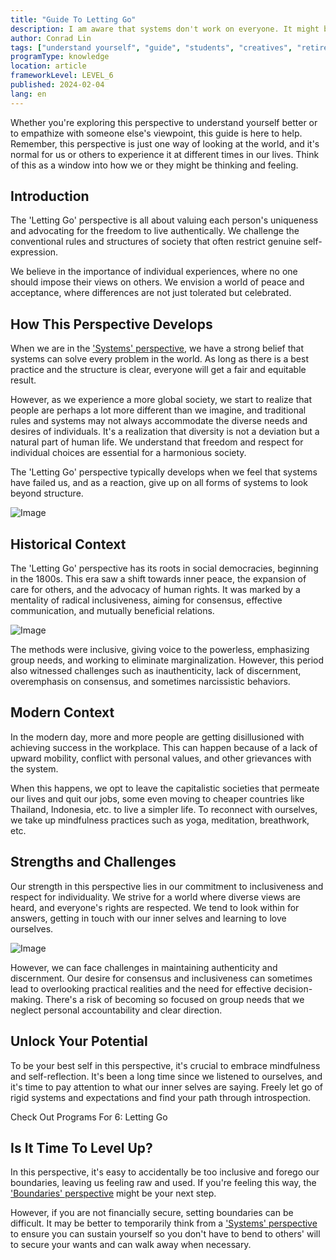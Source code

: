```yaml
---
title: "Guide To Letting Go"
description: I am aware that systems don't work on everyone. It might be better if there was no structure.
author: Conrad Lin
tags: ["understand yourself", "guide", "students", "creatives", "retirees"]
programType: knowledge
location: article
frameworkLevel: LEVEL_6
published: 2024-02-04
lang: en
---
```


<InfoBanner shouldCenter emoji=":bulb:">
  Whether you're exploring this perspective to understand yourself better or to empathize with someone else's viewpoint, this guide is here to help. Remember, this perspective is just one way of looking at the world, and it's normal for us or others to experience it at different times in our lives. Think of this as a window into how we or they might be thinking and feeling.
</InfoBanner>

## Introduction

The 'Letting Go' perspective is all about valuing each person's uniqueness and advocating for the freedom to live authentically. We challenge the conventional rules and structures of society that often restrict genuine self-expression.

We believe in the importance of individual experiences, where no one should impose their views on others. We envision a world of peace and acceptance, where differences are not just tolerated but celebrated.

## How This Perspective Develops

When we are in the ['Systems' perspective](/unlock-your-potential/programs/guide-5), we have a strong belief that systems can solve every problem in the world. As long as there is a best practice and the structure is clear, everyone will get a fair and equitable result. 

However, as we experience a more global society, we start to realize that people are perhaps a lot more different than we imagine, and traditional rules and systems may not always accommodate the diverse needs and desires of individuals. It's a realization that diversity is not a deviation but a natural part of human life. We understand that freedom and respect for individual choices are essential for a harmonious society.

The 'Letting Go' perspective typically develops when we feel that systems have failed us, and as a reaction, give up on all forms of systems to look beyond structure.

![Image](../../../../framework/6_a.jpg)

## Historical Context

The 'Letting Go' perspective has its roots in social democracies, beginning in the 1800s. This era saw a shift towards inner peace, the expansion of care for others, and the advocacy of human rights. It was marked by a mentality of radical inclusiveness, aiming for consensus, effective communication, and mutually beneficial relations.

![Image](../../../../framework/6_c.jpg)

The methods were inclusive, giving voice to the powerless, emphasizing group needs, and working to eliminate marginalization. However, this period also witnessed challenges such as inauthenticity, lack of discernment, overemphasis on consensus, and sometimes narcissistic behaviors.

## Modern Context

In the modern day, more and more people are getting disillusioned with achieving success in the workplace. This can happen because of a lack of upward mobility, conflict with personal values, and other grievances with the system.

When this happens, we opt to leave the capitalistic societies that permeate our lives and quit our jobs, some even moving to cheaper countries like Thailand, Indonesia, etc. to live a simpler life. To reconnect with ourselves, we take up mindfulness practices such as yoga, meditation, breathwork, etc.

## Strengths and Challenges

Our strength in this perspective lies in our commitment to inclusiveness and respect for individuality. We strive for a world where diverse views are heard, and everyone's rights are respected. We tend to look within for answers, getting in touch with our inner selves and learning to love ourselves.

![Image](../../../../framework/6_b.jpg)

However, we can face challenges in maintaining authenticity and discernment. Our desire for consensus and inclusiveness can sometimes lead to overlooking practical realities and the need for effective decision-making. There's a risk of becoming so focused on group needs that we neglect personal accountability and clear direction.

## Unlock Your Potential

To be your best self in this perspective, it's crucial to embrace mindfulness and self-reflection. It's been a long time since we listened to ourselves, and it's time to pay attention to what our inner selves are saying. Freely let go of rigid systems and expectations and find your path through introspection.

<ButtonLink to="/unlock-your-potential/programs?filters=LEVEL_6">Check Out Programs For 6: Letting Go</ButtonLink>

## Is It Time To Level Up?

In this perspective, it's easy to accidentally be too inclusive and forego our boundaries, leaving us feeling raw and used. If you're feeling this way, the ['Boundaries' perspective](/unlock-your-potential/programs/guide-7) might be your next step.

However, if you are not financially secure, setting boundaries can be difficult. It may be better to temporarily think from a ['Systems' perspective](/unlock-your-potential/programs/guide-5) to ensure you can sustain yourself so you don't have to bend to others' will to secure your wants and can walk away when necessary.